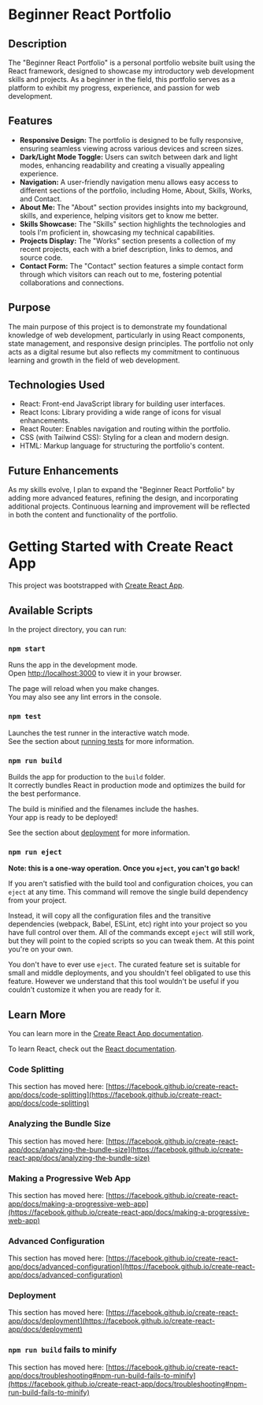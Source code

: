 # Beginner React Portfolio

## Description
The "Beginner React Portfolio" is a personal portfolio website built using the React framework, designed to showcase my introductory web development skills and projects. As a beginner in the field, this portfolio serves as a platform to exhibit my progress, experience, and passion for web development.

## Features
- **Responsive Design:** The portfolio is designed to be fully responsive, ensuring seamless viewing across various devices and screen sizes.
- **Dark/Light Mode Toggle:** Users can switch between dark and light modes, enhancing readability and creating a visually appealing experience.
- **Navigation:** A user-friendly navigation menu allows easy access to different sections of the portfolio, including Home, About, Skills, Works, and Contact.
- **About Me:** The "About" section provides insights into my background, skills, and experience, helping visitors get to know me better.
- **Skills Showcase:** The "Skills" section highlights the technologies and tools I'm proficient in, showcasing my technical capabilities.
- **Projects Display:** The "Works" section presents a collection of my recent projects, each with a brief description, links to demos, and source code.
- **Contact Form:** The "Contact" section features a simple contact form through which visitors can reach out to me, fostering potential collaborations and connections.

## Purpose
The main purpose of this project is to demonstrate my foundational knowledge of web development, particularly in using React components, state management, and responsive design principles. The portfolio not only acts as a digital resume but also reflects my commitment to continuous learning and growth in the field of web development.

## Technologies Used
- React: Front-end JavaScript library for building user interfaces.
- React Icons: Library providing a wide range of icons for visual enhancements.
- React Router: Enables navigation and routing within the portfolio.
- CSS (with Tailwind CSS): Styling for a clean and modern design.
- HTML: Markup language for structuring the portfolio's content.

## Future Enhancements
As my skills evolve, I plan to expand the "Beginner React Portfolio" by adding more advanced features, refining the design, and incorporating additional projects. Continuous learning and improvement will be reflected in both the content and functionality of the portfolio.


# Getting Started with Create React App

This project was bootstrapped with [Create React App](https://github.com/facebook/create-react-app).

## Available Scripts

In the project directory, you can run:

### `npm start`

Runs the app in the development mode.\
Open [http://localhost:3000](http://localhost:3000) to view it in your browser.

The page will reload when you make changes.\
You may also see any lint errors in the console.

### `npm test`

Launches the test runner in the interactive watch mode.\
See the section about [running tests](https://facebook.github.io/create-react-app/docs/running-tests) for more information.

### `npm run build`

Builds the app for production to the `build` folder.\
It correctly bundles React in production mode and optimizes the build for the best performance.

The build is minified and the filenames include the hashes.\
Your app is ready to be deployed!

See the section about [deployment](https://facebook.github.io/create-react-app/docs/deployment) for more information.

### `npm run eject`

**Note: this is a one-way operation. Once you `eject`, you can't go back!**

If you aren't satisfied with the build tool and configuration choices, you can `eject` at any time. This command will remove the single build dependency from your project.

Instead, it will copy all the configuration files and the transitive dependencies (webpack, Babel, ESLint, etc) right into your project so you have full control over them. All of the commands except `eject` will still work, but they will point to the copied scripts so you can tweak them. At this point you're on your own.

You don't have to ever use `eject`. The curated feature set is suitable for small and middle deployments, and you shouldn't feel obligated to use this feature. However we understand that this tool wouldn't be useful if you couldn't customize it when you are ready for it.

## Learn More

You can learn more in the [Create React App documentation](https://facebook.github.io/create-react-app/docs/getting-started).

To learn React, check out the [React documentation](https://reactjs.org/).

### Code Splitting

This section has moved here: [https://facebook.github.io/create-react-app/docs/code-splitting](https://facebook.github.io/create-react-app/docs/code-splitting)

### Analyzing the Bundle Size

This section has moved here: [https://facebook.github.io/create-react-app/docs/analyzing-the-bundle-size](https://facebook.github.io/create-react-app/docs/analyzing-the-bundle-size)

### Making a Progressive Web App

This section has moved here: [https://facebook.github.io/create-react-app/docs/making-a-progressive-web-app](https://facebook.github.io/create-react-app/docs/making-a-progressive-web-app)

### Advanced Configuration

This section has moved here: [https://facebook.github.io/create-react-app/docs/advanced-configuration](https://facebook.github.io/create-react-app/docs/advanced-configuration)

### Deployment

This section has moved here: [https://facebook.github.io/create-react-app/docs/deployment](https://facebook.github.io/create-react-app/docs/deployment)

### `npm run build` fails to minify

This section has moved here: [https://facebook.github.io/create-react-app/docs/troubleshooting#npm-run-build-fails-to-minify](https://facebook.github.io/create-react-app/docs/troubleshooting#npm-run-build-fails-to-minify)
